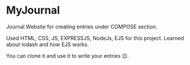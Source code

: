 # MyJournal

Journal Website for creating entries under COMPOSE section.

Used HTML, CSS, JS, EXPRESSJS, NodeJs, EJS for this project. Learned about lodash and how EJS works.

You can clone it and use it to write your entries 😉.
